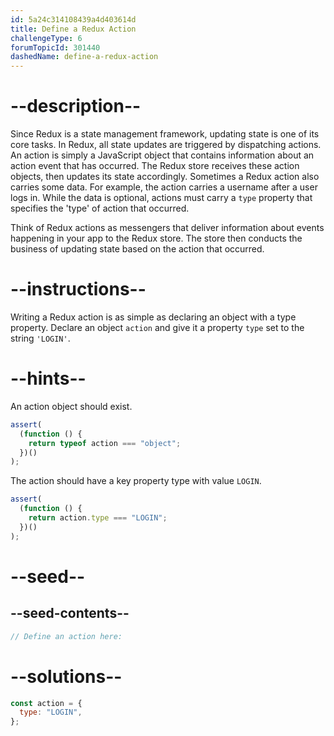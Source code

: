 ```yaml
---
id: 5a24c314108439a4d403614d
title: Define a Redux Action
challengeType: 6
forumTopicId: 301440
dashedName: define-a-redux-action
---
```


# --description--

Since Redux is a state management framework, updating state is one of its core tasks. In Redux, all state updates are triggered by dispatching actions. An action is simply a JavaScript object that contains information about an action event that has occurred. The Redux store receives these action objects, then updates its state accordingly. Sometimes a Redux action also carries some data. For example, the action carries a username after a user logs in. While the data is optional, actions must carry a `type` property that specifies the 'type' of action that occurred.

Think of Redux actions as messengers that deliver information about events happening in your app to the Redux store. The store then conducts the business of updating state based on the action that occurred.

# --instructions--

Writing a Redux action is as simple as declaring an object with a type property. Declare an object `action` and give it a property `type` set to the string `'LOGIN'`.

# --hints--

An action object should exist.

```js
assert(
  (function () {
    return typeof action === "object";
  })()
);
```

The action should have a key property type with value `LOGIN`.

```js
assert(
  (function () {
    return action.type === "LOGIN";
  })()
);
```

# --seed--

## --seed-contents--

```js
// Define an action here:
```

# --solutions--

```js
const action = {
  type: "LOGIN",
};
```
